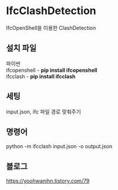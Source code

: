 # IfcClashDetection
 IfcOpenShell을 이용한 ClashDetection

## 설치 파일
파이썬 <br>
ifcopenshell -  <strong>pip install ifcopenshell</strong><br>
ifcclash - <strong>pip install ifcclash</strong><br>

## 세팅
input.json, ifc 파일 경로 맞춰주기

## 명령어 
python -m ifcclash input.json -o output.json


## 블로그
https://yoohwanihn.tistory.com/79
